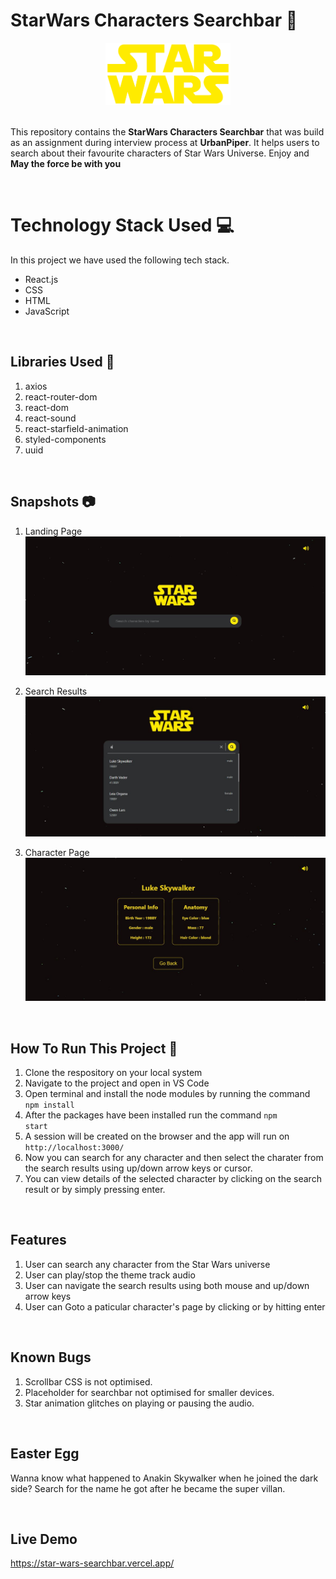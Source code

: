 # StarWars Characters Searchbar 🌌

<div align ="center">
<img src="./Snips/star-wars-logo.png" width="200" height="100"  >
</div>

<br>

This repository contains the **StarWars Characters Searchbar** that was build as an assignment during interview process at **UrbanPiper**. It helps users to search about their favourite characters of Star Wars Universe. Enjoy and **May the force be with you**

<br>

# Technology Stack Used 💻

In this project we have used the following tech stack.

- React.js
- CSS
- HTML
- JavaScript

<br>

## Libraries Used 🌟

1. axios
2. react-router-dom
3. react-dom
4. react-sound
5. react-starfield-animation
6. styled-components
7. uuid

<br>

## Snapshots 📷

1. Landing Page
   ![landing page](./Snips/landing.JPG)

2. Search Results
   ![Search results](./Snips/Search.JPG)

3. Character Page
![Character page](./Snips/Character.JPG)

   <br>

## How To Run This Project 📑

1. Clone the respository on your local system
2. Navigate to the project and open in VS Code
3. Open terminal and install the node modules by running the command <code> npm install </code>
4. After the packages have been installed run the command <code>npm start</code>
5. A session will be created on the browser and the app will run on <code>http://localhost:3000/</code>
6. Now you can search for any character and then select the charater from the search results using up/down arrow keys or cursor.
7. You can view details of the selected character by clicking on the search result or by simply pressing enter.

<br>

## Features

1. User can search any character from the Star Wars universe
2. User can play/stop the theme track audio
3. User can navigate the search results using both mouse and up/down arrow keys
4. User can Goto a paticular character's page by clicking or by hitting enter

<br>

## Known Bugs

1. Scrollbar CSS is not optimised.
2. Placeholder for searchbar not optimised for smaller devices.
3. Star animation glitches on playing or pausing the audio.

<br>

## Easter Egg

Wanna know what happened to Anakin Skywalker when he joined the dark side? Search for the name he got after he became the super villan.

<br>

## Live Demo

https://star-wars-searchbar.vercel.app/

<br>
